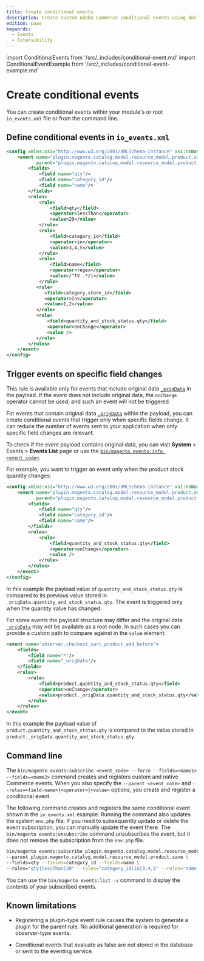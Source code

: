 ```yaml
---
title: Create conditional events
description: Create custom Adobe Commerce conditional events using declarative configuration.
edition: paas
keywords:
  - Events
  - Extensibility
---
```


import ConditionalEvents from '/src/_includes/conditional-event.md'
import ConditionalEventExample from '/src/_includes/conditional-event-example.md'

# Create conditional events

<ConditionalEvents />

You can create conditional events within your module's or root `io_events.xml` file or from the command line.

## Define conditional events in `io_events.xml`

<ConditionalEventExample />

```xml
<config xmlns:xsi="http://www.w3.org/2001/XMLSchema-instance" xsi:noNamespaceSchemaLocation="...">
    <event name="plugin.magento.catalog.model.resource_model.product.save_low_stock_event"
           parent="plugin.magento.catalog.model.resource_model.product.save">
        <fields>
            <field name="qty"/>
            <field name="category_id"/>
            <field name="name"/>
        </fields>
        <rules>
            <rule>
                <field>qty</field>
                <operator>lessThan</operator>
                <value>20</value>
            </rule>
            <rule>
                <field>category_id</field>
                <operator>in</operator>
                <value>3,4,5</value>
            </rule>
            <rule>
                <field>name</field>
                <operator>regex</operator>
                <value>/^TV .*/i</value>
            </rule>
           <rule>
              <field>category.store_id</field>
              <operator>in</operator>
              <value>1,2</value>
           </rule>
           <rule>
               <field>quantity_and_stock_status.qty</field>
               <operator>onChange</operator>
               <value />
           </rule>
        </rules>
    </event>
</config>
```

## Trigger events on specific field changes

<Edition name="paas" />

<InlineAlert variant="warning" slots="text"/>

This rule is available only for events that include original data [`_origData`](./events-original-data.md) in the payload. If the event does not include original data, the `onChange` operator cannot be used, and such an event will not be triggered.

For events that contain original data [`_origData`](./events-original-data.md) within the payload, you can create conditional events that trigger only when specific fields change. It can reduce the number of events sent to your application when only specific field changes are relevant.

To check if the event payload contains original data, you can visit **System** > Events > **Events List** page or use the [`bin/magento events:info <event_code>`](./commands.md#return-event-details).

For example, you want to trigger an event only when the product stock quantity changes:

```xml
<config xmlns:xsi="http://www.w3.org/2001/XMLSchema-instance" xsi:noNamespaceSchemaLocation="...">
    <event name="plugin.magento.catalog.model.resource_model.product.on_stock_change_event"
           parent="plugin.magento.catalog.model.resource_model.product.save">
        <fields>
            <field name="qty"/>
            <field name="category_id"/>
            <field name="name"/>
        </fields>
        <rules>
            <rule>
                <field>quantity_and_stock_status.qty</field>
                <operator>onChange</operator>
                <value />
            </rule>
        </rules>
    </event>
</config>
```

In this example the payload value of `quantity_and_stock_status.qty` is compared to its previous value stored in `_origData.quantity_and_stock_status.qty`. The event is triggered only when the quantity value has changed.

For some events the payload structure may differ and the original data [`_origData`](./events-original-data.md) may not be available as a root node. In such cases you can provide a custom path to compare against in the `value` element:

```xml
<event name="observer.checkout_cart_product_add_before">
    <fields>
        <field name="*"/>
        <field name="_origData"/>
    </fields>
    <rules>
        <rule>
            <field>product.quantity_and_stock_status.qty</field>
            <operator>onChange</operator>
            <value>product._origData.quantity_and_stock_status.qty</value>
        </rule>
    </rules>
</event>
```

In this example the payload value of `product.quantity_and_stock_status.qty` is compared to the value stored in `product._origData.quantity_and_stock_status.qty`.

## Command line

The `bin/magento events:subscribe <event_code> --force --fields=<name1> --fields=<name2>` command creates and registers custom and native Commerce events. When you also specify the `--parent <event_code>` and `--rules=<field-name>|<operator>|<value>` options, you create and register a conditional event.

The following command creates and registers the same conditional event shown in the `io_events.xml` example. Running the command also updates the system `env.php` file. If you need to subsequently update or delete the event subscription, you can manually update the event there. The `bin/magento events:unsubscribe` command unsubscribes the event, but it does not remove the subscription from the `env.php` file.

```bash
bin/magento events:subscribe plugin.magento.catalog.model.resource_model.product.save_low_stock_event \
--parent plugin.magento.catalog.model.resource_model.product.save \
--fields=qty --fields=category_id --fields=name \
--rules="qty|lessThan|20" --rules="category_id|in|3,4,5" --rules="name|regex|/^TV .*/i"
```

You can use the `bin/magento events:list -v` command to display the contents of your subscribed events.

## Known limitations

*  Registering a plugin-type event rule causes the system to generate a plugin for the parent rule. No additional generation is required for observer-type events.

*  Conditional events that evaluate as false are not stored in the database or sent to the eventing service.
